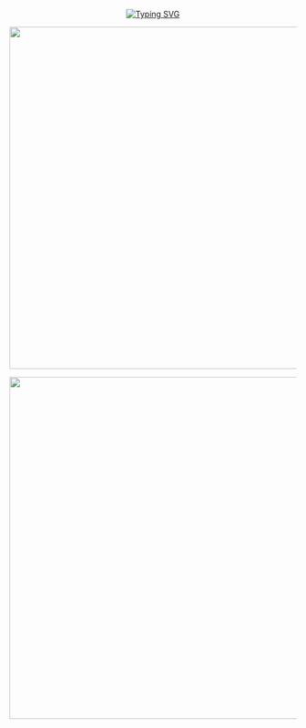 
<p align="center"> 
  <a href="https://git.io/typing-svg"><img src="https://readme-typing-svg.demolab.com?font=Righteous&size=32&duration=3000&pause=1000&color=8F7FD3DE&center=true&vCenter=true&repeat=false&width=435&lines=Hello!+Welecom+to+Doge2077+!" alt="Typing SVG" /></a>
</p>


<p align="center"> 
  <img src="https://github-readme-stats.vercel.app/api?username=Doge2077&show_icons=true&theme=cobalt&hide_border=true&include_all_commits=true&count_private=true" width="600"/>
</p>

<p align="center"> 
  <img src="https://github-readme-activity-graph.cyclic.app/graph?username=Doge2077&theme=tokyo-night" width="600"/>
</p>
